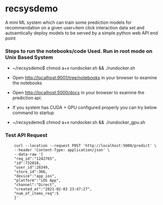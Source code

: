 # recsysdemo

A mini ML system which can train some prediction models for recommendation on a given user+item click interaction data set and autoamtically deploy models to be served by a simple python web API end point

### Steps to run the notebooks/code Used. Run in root mode on Unix Based System

- ~/recsysdemo$ chmod a+x rundocker.sh  && ./rundocker.sh 


- Open [http://localhost:9001/tree/notebooks](http://localhost:9001/tree/notebooks) in your browser to examine the notebooks  
- Open [http://localhost:5000/docs](http://localhost:5000/docs) in your browser to examine the prediction api. 
- If you system has CUDA + GPU configured properly you can try below command to startup

- ~/recsysdemo$ chmod a+x rundocker.sh  && ./rundocker_gpu.sh 

### Test API Request

        curl --location --request POST 'http://localhost:5000/predict' \
        --header 'Content-Type: application/json' \
        --data-raw '{
        "req_id":"1242765",
        "id":732810,
        "user_id":28349,
        "store_id":366,
        "device":"app_ios",
        "platform":"iOS App",
        "channel":"Direct",
        "created_at":"2021-02-03 23:47:27",
        "num_of_items_req":5
        }'